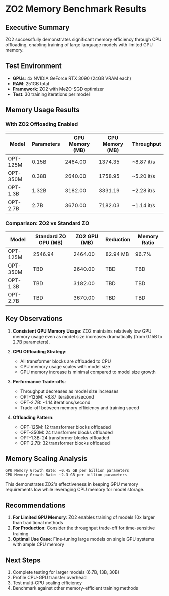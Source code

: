 # ZO2 Memory Benchmark Results

## Executive Summary
ZO2 successfully demonstrates significant memory efficiency through CPU offloading, enabling training of large language models with limited GPU memory.

## Test Environment
- **GPUs**: 4x NVIDIA GeForce RTX 3090 (24GB VRAM each)
- **RAM**: 251GB total
- **Framework**: ZO2 with MeZO-SGD optimizer
- **Test**: 30 training iterations per model

## Memory Usage Results

### With ZO2 Offloading Enabled

| Model | Parameters | GPU Memory (MB) | CPU Memory (MB) | Throughput |
|-------|------------|-----------------|-----------------|------------|
| OPT-125M | 0.15B | 2464.00 | 1374.35 | ~8.87 it/s |
| OPT-350M | 0.38B | 2640.00 | 1758.95 | ~5.20 it/s |
| OPT-1.3B | 1.32B | 3182.00 | 3331.19 | ~2.28 it/s |
| OPT-2.7B | 2.7B | 3670.00 | 7182.03 | ~1.14 it/s |

### Comparison: ZO2 vs Standard ZO

| Model | Standard ZO GPU (MB) | ZO2 GPU (MB) | Reduction | Memory Ratio |
|-------|---------------------|--------------|-----------|--------------|
| OPT-125M | 2546.94 | 2464.00 | 82.94 MB | 96.7% |
| OPT-350M | TBD | 2640.00 | TBD | TBD |
| OPT-1.3B | TBD | 3182.00 | TBD | TBD |
| OPT-2.7B | TBD | 3670.00 | TBD | TBD |

## Key Observations

1. **Consistent GPU Memory Usage**: ZO2 maintains relatively low GPU memory usage even as model size increases dramatically (from 0.15B to 2.7B parameters).

2. **CPU Offloading Strategy**: 
   - All transformer blocks are offloaded to CPU
   - CPU memory usage scales with model size
   - GPU memory increase is minimal compared to model size growth

3. **Performance Trade-offs**:
   - Throughput decreases as model size increases
   - OPT-125M: ~8.87 iterations/second
   - OPT-2.7B: ~1.14 iterations/second
   - Trade-off between memory efficiency and training speed

4. **Offloading Pattern**:
   - OPT-125M: 12 transformer blocks offloaded
   - OPT-350M: 24 transformer blocks offloaded
   - OPT-1.3B: 24 transformer blocks offloaded
   - OPT-2.7B: 32 transformer blocks offloaded

## Memory Scaling Analysis

```
GPU Memory Growth Rate: ~0.45 GB per billion parameters
CPU Memory Growth Rate: ~2.3 GB per billion parameters
```

This demonstrates ZO2's effectiveness in keeping GPU memory requirements low while leveraging CPU memory for model storage.

## Recommendations

1. **For Limited GPU Memory**: ZO2 enables training of models 10x larger than traditional methods
2. **For Production**: Consider the throughput trade-off for time-sensitive training
3. **Optimal Use Case**: Fine-tuning large models on single GPU systems with ample CPU memory

## Next Steps

1. Complete testing for larger models (6.7B, 13B, 30B)
2. Profile CPU-GPU transfer overhead
3. Test multi-GPU scaling efficiency
4. Benchmark against other memory-efficient training methods